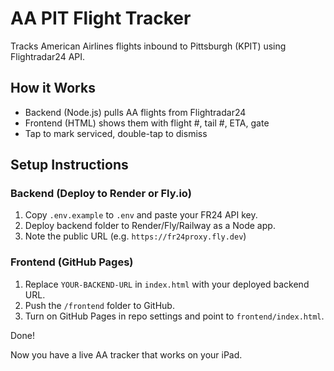 # AA PIT Flight Tracker

Tracks American Airlines flights inbound to Pittsburgh (KPIT) using Flightradar24 API.

## How it Works
- Backend (Node.js) pulls AA flights from Flightradar24
- Frontend (HTML) shows them with flight #, tail #, ETA, gate
- Tap to mark serviced, double-tap to dismiss

## Setup Instructions

### Backend (Deploy to Render or Fly.io)
1. Copy `.env.example` to `.env` and paste your FR24 API key.
2. Deploy backend folder to Render/Fly/Railway as a Node app.
3. Note the public URL (e.g. `https://fr24proxy.fly.dev`)

### Frontend (GitHub Pages)
1. Replace `YOUR-BACKEND-URL` in `index.html` with your deployed backend URL.
2. Push the `/frontend` folder to GitHub.
3. Turn on GitHub Pages in repo settings and point to `frontend/index.html`.

Done!

Now you have a live AA tracker that works on your iPad.
